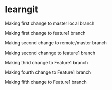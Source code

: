 # learngit

Making first change to master local branch

Making first change to feature1 branch

Making second change to remote/master branch

Making second channge to feature1 branch

Making thrid change to Feature1 branch

Making fourth change to Feature1 branch

Making fifth change to Feature1 branch